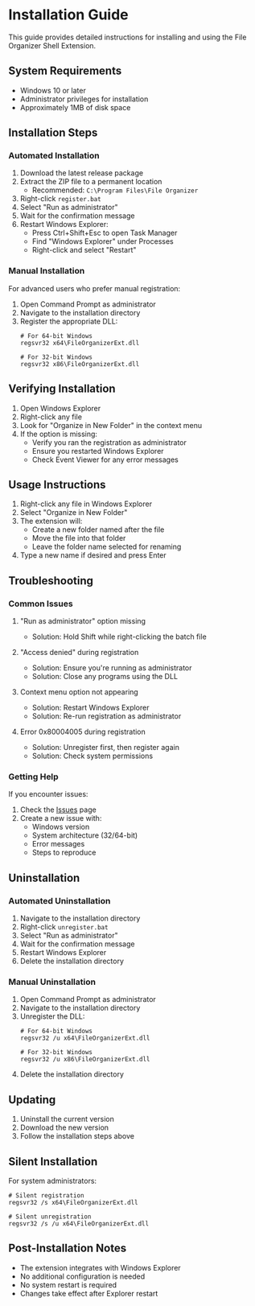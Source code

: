 # Installation Guide

This guide provides detailed instructions for installing and using the File Organizer Shell Extension.

## System Requirements

- Windows 10 or later
- Administrator privileges for installation
- Approximately 1MB of disk space

## Installation Steps

### Automated Installation

1. Download the latest release package
2. Extract the ZIP file to a permanent location
   - Recommended: `C:\Program Files\File Organizer`
3. Right-click `register.bat`
4. Select "Run as administrator"
5. Wait for the confirmation message
6. Restart Windows Explorer:
   - Press Ctrl+Shift+Esc to open Task Manager
   - Find "Windows Explorer" under Processes
   - Right-click and select "Restart"

### Manual Installation

For advanced users who prefer manual registration:

1. Open Command Prompt as administrator
2. Navigate to the installation directory
3. Register the appropriate DLL:
   ```batch
   # For 64-bit Windows
   regsvr32 x64\FileOrganizerExt.dll

   # For 32-bit Windows
   regsvr32 x86\FileOrganizerExt.dll
   ```

## Verifying Installation

1. Open Windows Explorer
2. Right-click any file
3. Look for "Organize in New Folder" in the context menu
4. If the option is missing:
   - Verify you ran the registration as administrator
   - Ensure you restarted Windows Explorer
   - Check Event Viewer for any error messages

## Usage Instructions

1. Right-click any file in Windows Explorer
2. Select "Organize in New Folder"
3. The extension will:
   - Create a new folder named after the file
   - Move the file into that folder
   - Leave the folder name selected for renaming
4. Type a new name if desired and press Enter

## Troubleshooting

### Common Issues

1. "Run as administrator" option missing
   - Solution: Hold Shift while right-clicking the batch file

2. "Access denied" during registration
   - Solution: Ensure you're running as administrator
   - Solution: Close any programs using the DLL

3. Context menu option not appearing
   - Solution: Restart Windows Explorer
   - Solution: Re-run registration as administrator

4. Error 0x80004005 during registration
   - Solution: Unregister first, then register again
   - Solution: Check system permissions

### Getting Help

If you encounter issues:

1. Check the [Issues](../../issues) page
2. Create a new issue with:
   - Windows version
   - System architecture (32/64-bit)
   - Error messages
   - Steps to reproduce

## Uninstallation

### Automated Uninstallation

1. Navigate to the installation directory
2. Right-click `unregister.bat`
3. Select "Run as administrator"
4. Wait for the confirmation message
5. Restart Windows Explorer
6. Delete the installation directory

### Manual Uninstallation

1. Open Command Prompt as administrator
2. Navigate to the installation directory
3. Unregister the DLL:
   ```batch
   # For 64-bit Windows
   regsvr32 /u x64\FileOrganizerExt.dll

   # For 32-bit Windows
   regsvr32 /u x86\FileOrganizerExt.dll
   ```
4. Delete the installation directory

## Updating

1. Uninstall the current version
2. Download the new version
3. Follow the installation steps above

## Silent Installation

For system administrators:

```batch
# Silent registration
regsvr32 /s x64\FileOrganizerExt.dll

# Silent unregistration
regsvr32 /s /u x64\FileOrganizerExt.dll
```

## Post-Installation Notes

- The extension integrates with Windows Explorer
- No additional configuration is needed
- No system restart is required
- Changes take effect after Explorer restart
